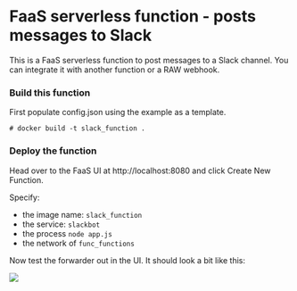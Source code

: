 FaaS serverless function - posts messages to Slack
==========================

This is a FaaS serverless function to post messages to a Slack channel. You can integrate it with another function or a RAW webhook.

### Build this function

First populate config.json using the example as a template.

```
# docker build -t slack_function . 
```

### Deploy the function

Head over to the FaaS UI at http://localhost:8080 and click Create New Function.

Specify:

* the image name: `slack_function`
* the service: `slackbot`
* the process `node app.js`
* the network of `func_functions`

Now test the forwarder out in the UI. It should look a bit like this:

![](https://pbs.twimg.com/media/C-W9xtWWAAARm6w.jpg:large)
